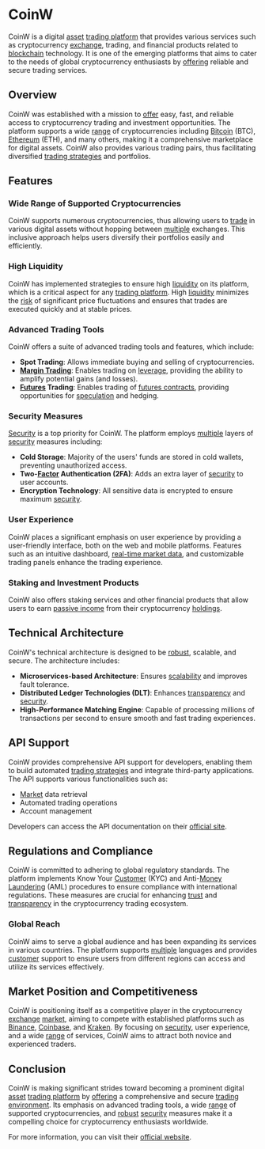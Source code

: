 # CoinW

CoinW is a digital [asset](../a/asset.md) [trading platform](../t/trading_platform.md) that provides various services such as cryptocurrency [exchange](../e/exchange.md), trading, and financial products related to [blockchain](../b/blockchain_in_trading.md) technology. It is one of the emerging platforms that aims to cater to the needs of global cryptocurrency enthusiasts by [offering](../o/offering.md) reliable and secure trading services.

## Overview

CoinW was established with a mission to [offer](../o/offer.md) easy, fast, and reliable access to cryptocurrency trading and investment opportunities. The platform supports a wide [range](../r/range.md) of cryptocurrencies including [Bitcoin](../b/bitcoin.md) (BTC), [Ethereum](../e/ethereum_.md) (ETH), and many others, making it a comprehensive marketplace for digital assets. CoinW also provides various trading pairs, thus facilitating diversified [trading strategies](../t/trading_strategies.md) and portfolios.

## Features

### Wide Range of Supported Cryptocurrencies

CoinW supports numerous cryptocurrencies, thus allowing users to [trade](../t/trade.md) in various digital assets without hopping between [multiple](../m/multiple.md) exchanges. This inclusive approach helps users diversify their portfolios easily and efficiently.

### High Liquidity

CoinW has implemented strategies to ensure high [liquidity](../l/liquidity.md) on its platform, which is a critical aspect for any [trading platform](../t/trading_platform.md). High [liquidity](../l/liquidity.md) minimizes the [risk](../r/risk.md) of significant price fluctuations and ensures that trades are executed quickly and at stable prices.

### Advanced Trading Tools

CoinW offers a suite of advanced trading tools and features, which include:

- **Spot Trading**: Allows immediate buying and selling of cryptocurrencies.
- **[Margin Trading](../m/margin_trading.md)**: Enables trading on [leverage](../l/leverage.md), providing the ability to amplify potential gains (and losses).
- **[Futures](../f/futures.md) Trading**: Enables trading of [futures contracts](../f/futures_contracts.md), providing opportunities for [speculation](../s/speculation.md) and hedging.

### Security Measures

[Security](../s/security.md) is a top priority for CoinW. The platform employs [multiple](../m/multiple.md) layers of [security](../s/security.md) measures including:

- **Cold Storage**: Majority of the users' funds are stored in cold wallets, preventing unauthorized access.
- **Two-[Factor](../f/factor.md) Authentication (2FA)**: Adds an extra layer of [security](../s/security.md) to user accounts.
- **Encryption Technology**: All sensitive data is encrypted to ensure maximum [security](../s/security.md).

### User Experience

CoinW places a significant emphasis on user experience by providing a user-friendly interface, both on the web and mobile platforms. Features such as an intuitive dashboard, [real-time market data](../r/real-time_market_data.md), and customizable trading panels enhance the trading experience.

### Staking and Investment Products

CoinW also offers staking services and other financial products that allow users to earn [passive income](../p/passive_income.md) from their cryptocurrency [holdings](../h/holdings.md).

## Technical Architecture

CoinW's technical architecture is designed to be [robust](../r/robust.md), scalable, and secure. The architecture includes:

- **Microservices-based Architecture**: Ensures [scalability](../s/scalability.md) and improves fault tolerance.
- **Distributed Ledger Technologies (DLT)**: Enhances [transparency](../t/transparency.md) and [security](../s/security.md).
- **High-Performance Matching Engine**: Capable of processing millions of transactions per second to ensure smooth and fast trading experiences.

## API Support

CoinW provides comprehensive API support for developers, enabling them to build automated [trading strategies](../t/trading_strategies.md) and integrate third-party applications. The API supports various functionalities such as:

- [Market](../m/market.md) data retrieval
- Automated trading operations
- Account management

Developers can access the API documentation on their [official site](https://coinw.com).

## Regulations and Compliance

CoinW is committed to adhering to global regulatory standards. The platform implements Know Your [Customer](../c/customer.md) (KYC) and Anti-[Money Laundering](../m/money_laundering.md) (AML) procedures to ensure compliance with international regulations. These measures are crucial for enhancing [trust](../t/trust.md) and [transparency](../t/transparency.md) in the cryptocurrency trading ecosystem.

### Global Reach

CoinW aims to serve a global audience and has been expanding its services in various countries. The platform supports [multiple](../m/multiple.md) languages and provides [customer](../c/customer.md) support to ensure users from different regions can access and utilize its services effectively.

## Market Position and Competitiveness

CoinW is positioning itself as a competitive player in the cryptocurrency [exchange](../e/exchange.md) [market](../m/market.md), aiming to compete with established platforms such as [Binance](../b/binance.md), [Coinbase](../c/coinbase.md), and [Kraken](../k/kraken.md). By focusing on [security](../s/security.md), user experience, and a wide [range](../r/range.md) of services, CoinW aims to attract both novice and experienced traders.

## Conclusion

CoinW is making significant strides toward becoming a prominent digital [asset](../a/asset.md) [trading platform](../t/trading_platform.md) by [offering](../o/offering.md) a comprehensive and secure [trading environment](../t/trading_environment.md). Its emphasis on advanced trading tools, a wide [range](../r/range.md) of supported cryptocurrencies, and [robust](../r/robust.md) [security](../s/security.md) measures make it a compelling choice for cryptocurrency enthusiasts worldwide. 

For more information, you can visit their [official website](https://coinw.com).